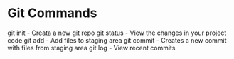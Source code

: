 # Git Commands

git init - Creata a new git repo
git status - View the changes in your project code
git add - Add files to staging area
git commit - Creates a new commit with files from staging area
git log - View recent commits